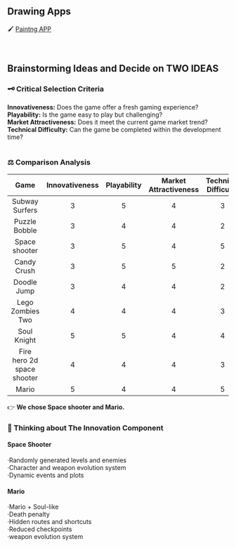 ## Drawing Apps
🖌 [Paintng APP](https://editor.p5js.org/ut125/full/jm8rUqeXu)
<br>
<br>
<br>


## Brainstorming Ideas and Decide on TWO IDEAS
### 🗝 Critical Selection Criteria
**Innovativeness:** Does the game offer a fresh gaming experience?<br>
**Playability:** Is the game easy to play but challenging?<br>
**Market Attractiveness:** Does it meet the current game market trend?<br>
**Technical Difficulty:** Can the game be completed within the development time?<br>
<br>

### ⚖ Comparison Analysis
|Game|Innovativeness|Playability|Market Attractiveness|Technical Difficulty|**average score**|
|:---:|:---:|:---:|:---:|:---:|:---:|
|Subway Surfers|3|5|4|3|3.75
|Puzzle Bobble|3|4|4|2|3.25
|Space shooter|3|5|4|5|4.25
|Candy Crush|3|5|5|2|3.75
|Doodle Jump|3|4|4|2|3.25
|Lego Zombies Two|4|4|4|3|3.75
|Soul Knight|5|5|4|4|4.5
|Fire hero 2d space shooter|4|4|4|3|3.75
|Mario|5|4|4|5|4.5

👉 **We chose Space shooter and Mario.**
<br>

### 🤔 Thinking about The Innovation Component
#### Space Shooter 
·Randomly generated levels and enemies<br>
·Character and weapon evolution system<br>
·Dynamic events and plots<br>

#### Mario 
·Mario + Soul-like<br>
·Death penalty<br>
·Hidden routes and shortcuts<br>
·Reduced checkpoints<br>
·weapon evolution system<br>
